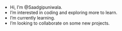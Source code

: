 -  Hi, I’m @Saadgipuniwala.
-  I’m interested in coding and exploring more to learn.
-  I’m currently learning.
-  I’m looking to collaborate on some new projects.
  
  

<!---
Saadgipuniwala/Saadgipuniwala is a ✨ special ✨ repository because its `README.md` (this file) appears on your GitHub profile.
You can click the Preview link to take a look at your changes.
--->
